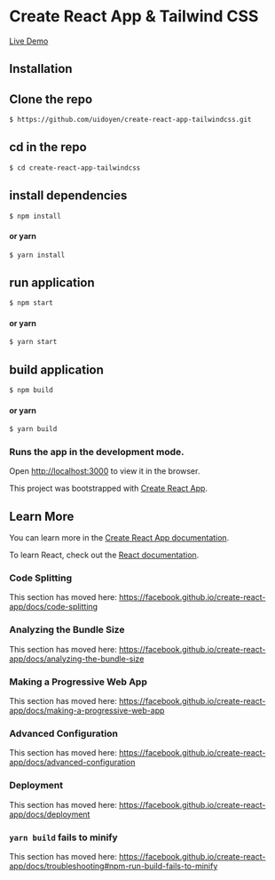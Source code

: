 # Create React App & Tailwind CSS

[Live Demo](https://tailwindcss-app.herokuapp.com)

## Installation

## Clone the repo

```bash
$ https://github.com/uidoyen/create-react-app-tailwindcss.git
```

## cd in the repo

```bash
$ cd create-react-app-tailwindcss
```

## install dependencies

```bash
$ npm install
```

#### or yarn

```bash
$ yarn install
```

## run application

```bash
$ npm start
```

#### or yarn

```bash
$ yarn start
```

## build application

```bash
$ npm build
```

#### or yarn

```bash
$ yarn build
```

### Runs the app in the development mode.<br />

Open [http://localhost:3000](http://localhost:3000) to view it in the browser.

This project was bootstrapped with [Create React App](https://github.com/facebook/create-react-app).<br />

## Learn More

You can learn more in the [Create React App documentation](https://facebook.github.io/create-react-app/docs/getting-started).

To learn React, check out the [React documentation](https://reactjs.org/).

### Code Splitting

This section has moved here: https://facebook.github.io/create-react-app/docs/code-splitting

### Analyzing the Bundle Size

This section has moved here: https://facebook.github.io/create-react-app/docs/analyzing-the-bundle-size

### Making a Progressive Web App

This section has moved here: https://facebook.github.io/create-react-app/docs/making-a-progressive-web-app

### Advanced Configuration

This section has moved here: https://facebook.github.io/create-react-app/docs/advanced-configuration

### Deployment

This section has moved here: https://facebook.github.io/create-react-app/docs/deployment

### `yarn build` fails to minify

This section has moved here: https://facebook.github.io/create-react-app/docs/troubleshooting#npm-run-build-fails-to-minify
